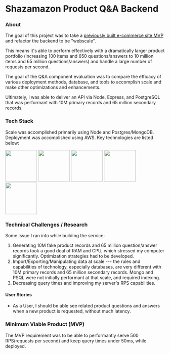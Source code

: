 # Shazamazon Product Q&A Backend

### About

The goal of this project was to take a [previously built e-commerce site MVP ](https://github.com/shazamazon/modules-qa) and refactor the backend to be "webscale".

This means it's able to perform effectively with a dramatically larger product portfolio (increasing 100 items and 650 questions/answers to 10 million items and 65 million questions/answers) and handle a large number of requests per second.

The goal of the Q&A component evaluation was to compare the efficacy of various deployment methods, database, and tools to accomplish scale and make other optimizations and enhancements.

Ultimately, I was able to deliver an API via Node, Express, and PostgreSQL that was performant with 10M primary records and 65 million secondary records.

### Tech Stack

Scale was accomplished primarily using Node and Postgres/MongoDB. Deployment was accomplished using AWS. Key technologies are listed below:

<img src="https://lh5.googleusercontent.com/rdAoVdYKOCnmtev6t7DJrEY7mG4iYsRPqeTH0Z-OrlsVmiea3q5SMtOGNSa7HzJcyxcIcelTacG5gPNgyBoIviiNcLbohQAicvpldcfM32Klb_ewouDRd67OtYhUAU1CEZB4rBqB" width="100" />
<img src="https://lh6.googleusercontent.com/tKlT8lGB2bTDqSilr_a2y8vaO-QBUdcUIYASnslf-RAKTxUEiEBq-_gTVBP0irIP1ZWNuSvp1fouOJrQBXUr0joVmBZzNyOec4jBpOyVogPZMOYhPH6YQwYOiLdZnfuaDnFel9rn" width="100" />
<img src="https://cloud.mongodb.com/static/images/mdb_logo.svg" width='100'/>
<img src="https://s24255.pcdn.co/wp-content/uploads/2017/07/postgresql-logo.png" width='100'/>
<img src="https://cdn.worldvectorlogo.com/logos/new-relic.svg" width='100'/>

### Technical Challenges / Research
 
Some issue I ran into while building the service:
 
1. Generating 10M fake product records and 65 million question/answer records took a good deal of RAM and CPU, which stressed my computer significantly. Optimization strategies had to be developed.
2. Import/Exporting/Manipulating data at scale --- the rules and capabilities of technology, especially databases, are very different with 10M primary records and 65 million secondary records. Mongo and PSQL were not initially performant at that scale, and required indexing.
3. Decreasing query times and improving my server's RPS capabilities.
 
#### User Stories
 
- As a User, I should be able see related product questions and answers when a new product is requested, without much latency.
 
### Minimum Viable Product (MVP)
 
The MVP requirement was to be able to performantly serve 500 RPS(requests per second) and keep query times under 50ms, while deployed.